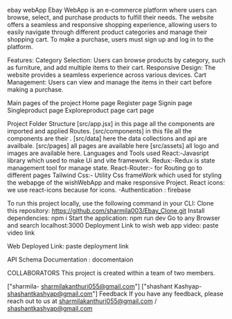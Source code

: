 ebay webApp
Ebay WebApp is an e-commerce platform where users can browse, select, and purchase products to fulfill their needs. The website offers a seamless and responsive shopping experience, allowing users to easily navigate through different product categories and manage their shopping cart. To make a purchase, users must sign up and log in to the platform.

Features:
Category Selection: Users can browse products by category, such as furniture, and add multiple items to their cart. Responsive Design: The website provides a seamless experience across various devices. Cart Management: Users can view and manage the items in their cart before making a purchase.

Main pages of the project
Home page
Register  page
Signin  page
Singleproduct page
Exploreproduct  page
cart  page

Project Folder Structure
[src/app.jsx] in this page all the components are imported and applied Routes. 
[src/components] in this file all the components are their .
[src/data] here the data collections  and api  are availbale.
[src/pages] all pages are available here
[src/assets] all logo and images  are available here.
Languages and Tools used
React:-Javasript library which used to make Ui and vite framework.
Redux:-Redux is state management tool for manage state.
React-Router:- for Routing go to different pages
Tailwind Css:- Utility Css frameWork which used for styling the webapge of the wishWebApp and make responsive Project.
React icons: we use react-icons because for icons. -Authentication : firebase

To run this project locally, use the following command in your CLI:
Clone this repository:
 https://github.com/sharmila003/Ebay_Clone.git
Install dependencies:
 npm i
Start the application:
 npm run dev
Go to any Browser and search localhost:3000
Deployment
Link to wish web app video: paste video link

Web Deployed Link: paste deployment link

API Schema Documentation : docomentaion

COLLABORATORS
This project is created within a team of two members.

["sharmila- sharmilakanthuri055@gmail.com"]
["shashant Kashyap- shashantkashyap@gmail.com"]
Feedback
If you have any feedback, please reach out to us at sharmilakanthuri055@gmail.com / shashantkashyap@gmail.com